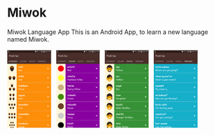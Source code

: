 # Miwok
Miwok Language App
This is an Android App, to learn a new language named Miwok.
<br>
<br>
<img src="https://github.com/nazmulshuvo03/Miwok/blob/master/screenshots/miwok_view1.png" width="20%" height="25%">
&nbsp;
<img src="https://github.com/nazmulshuvo03/Miwok/blob/master/screenshots/miwok_view2.png" width="20%" height="25%">
&nbsp;
<img src="https://github.com/nazmulshuvo03/Miwok/blob/master/screenshots/miwok_view3.png" width="20%" height="25%">
&nbsp;
<img src="https://github.com/nazmulshuvo03/Miwok/blob/master/screenshots/miwok_view4.png" width="20%" height="25%">
